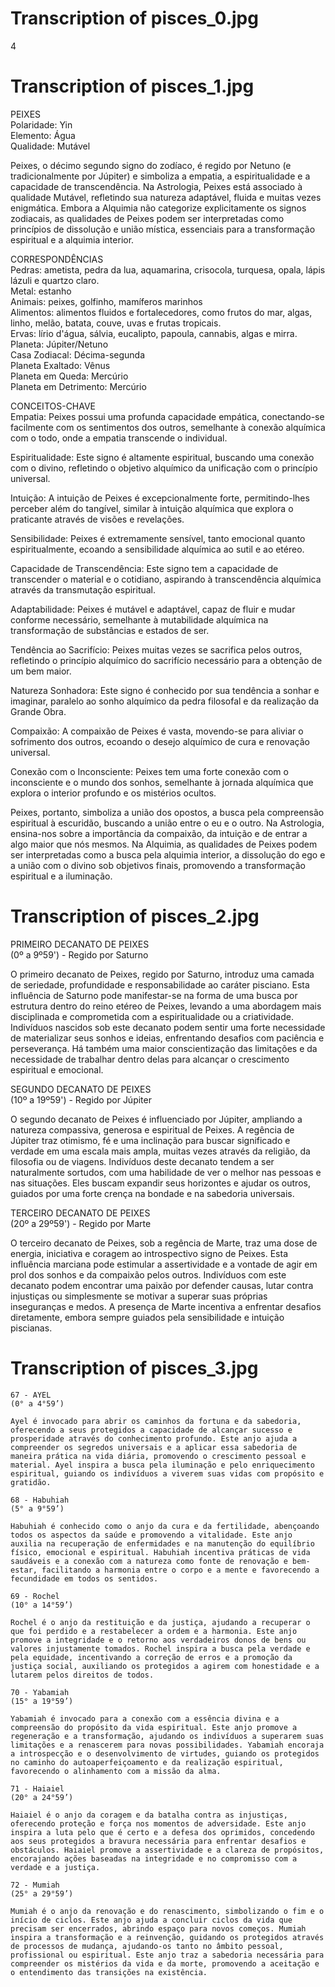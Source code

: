 # Transcription of pisces_0.jpg

4

# Transcription of pisces_1.jpg

PEIXES  
Polaridade: Yin  
Elemento: Água  
Qualidade: Mutável  

Peixes, o décimo segundo signo do zodíaco, é regido por Netuno (e tradicionalmente por Júpiter) e simboliza a empatia, a espiritualidade e a capacidade de transcendência. Na Astrologia, Peixes está associado à qualidade Mutável, refletindo sua natureza adaptável, fluida e muitas vezes enigmática. Embora a Alquimia não categorize explicitamente os signos zodiacais, as qualidades de Peixes podem ser interpretadas como princípios de dissolução e união mística, essenciais para a transformação espiritual e a alquimia interior.

CORRESPONDÊNCIAS  
Pedras: ametista, pedra da lua, aquamarina, crisocola, turquesa, opala, lápis lázuli e quartzo claro.  
Metal: estanho  
Animais: peixes, golfinho, mamíferos marinhos  
Alimentos: alimentos fluidos e fortalecedores, como frutos do mar, algas, linho, melão, batata, couve, uvas e frutas tropicais.  
Ervas: lírio d'água, sálvia, eucalipto, papoula, cannabis, algas e mirra.  
Planeta: Júpiter/Netuno  
Casa Zodiacal: Décima-segunda  
Planeta Exaltado: Vênus  
Planeta em Queda: Mercúrio  
Planeta em Detrimento: Mercúrio  

CONCEITOS-CHAVE  
Empatia: Peixes possui uma profunda capacidade empática, conectando-se facilmente com os sentimentos dos outros, semelhante à conexão alquímica com o todo, onde a empatia transcende o individual.  

Espiritualidade: Este signo é altamente espiritual, buscando uma conexão com o divino, refletindo o objetivo alquímico da unificação com o princípio universal.  

Intuição: A intuição de Peixes é excepcionalmente forte, permitindo-lhes perceber além do tangível, similar à intuição alquímica que explora o praticante através de visões e revelações.  

Sensibilidade: Peixes é extremamente sensível, tanto emocional quanto espiritualmente, ecoando a sensibilidade alquímica ao sutil e ao etéreo.  

Capacidade de Transcendência: Este signo tem a capacidade de transcender o material e o cotidiano, aspirando à transcendência alquímica através da transmutação espiritual.  

Adaptabilidade: Peixes é mutável e adaptável, capaz de fluir e mudar conforme necessário, semelhante à mutabilidade alquímica na transformação de substâncias e estados de ser.  

Tendência ao Sacrifício: Peixes muitas vezes se sacrifica pelos outros, refletindo o princípio alquímico do sacrifício necessário para a obtenção de um bem maior.  

Natureza Sonhadora: Este signo é conhecido por sua tendência a sonhar e imaginar, paralelo ao sonho alquímico da pedra filosofal e da realização da Grande Obra.  

Compaixão: A compaixão de Peixes é vasta, movendo-se para aliviar o sofrimento dos outros, ecoando o desejo alquímico de cura e renovação universal.  

Conexão com o Inconsciente: Peixes tem uma forte conexão com o inconsciente e o mundo dos sonhos, semelhante à jornada alquímica que explora o interior profundo e os mistérios ocultos.  

Peixes, portanto, simboliza a união dos opostos, a busca pela compreensão espiritual à escuridão, buscando a união entre o eu e o outro. Na Astrologia, ensina-nos sobre a importância da compaixão, da intuição e de entrar a algo maior que nós mesmos. Na Alquimia, as qualidades de Peixes podem ser interpretadas como a busca pela alquimia interior, a dissolução do ego e a união com o divino sob objetivos finais, promovendo a transformação espiritual e a iluminação.

# Transcription of pisces_2.jpg

PRIMEIRO DECANATO DE PEIXES  
(0º a 9º59') - Regido por Saturno  

O primeiro decanato de Peixes, regido por Saturno, introduz uma camada de seriedade, profundidade e responsabilidade ao caráter pisciano. Esta influência de Saturno pode manifestar-se na forma de uma busca por estrutura dentro do reino etéreo de Peixes, levando a uma abordagem mais disciplinada e comprometida com a espiritualidade ou a criatividade. Indivíduos nascidos sob este decanato podem sentir uma forte necessidade de materializar seus sonhos e ideias, enfrentando desafios com paciência e perseverança. Há também uma maior conscientização das limitações e da necessidade de trabalhar dentro delas para alcançar o crescimento espiritual e emocional.

SEGUNDO DECANATO DE PEIXES  
(10º a 19º59') - Regido por Júpiter  

O segundo decanato de Peixes é influenciado por Júpiter, ampliando a natureza compassiva, generosa e espiritual de Peixes. A regência de Júpiter traz otimismo, fé e uma inclinação para buscar significado e verdade em uma escala mais ampla, muitas vezes através da religião, da filosofia ou de viagens. Indivíduos deste decanato tendem a ser naturalmente sortudos, com uma habilidade de ver o melhor nas pessoas e nas situações. Eles buscam expandir seus horizontes e ajudar os outros, guiados por uma forte crença na bondade e na sabedoria universais.

TERCEIRO DECANATO DE PEIXES  
(20º a 29º59') - Regido por Marte  

O terceiro decanato de Peixes, sob a regência de Marte, traz uma dose de energia, iniciativa e coragem ao introspectivo signo de Peixes. Esta influência marciana pode estimular a assertividade e a vontade de agir em prol dos sonhos e da compaixão pelos outros. Indivíduos com este decanato podem encontrar uma paixão por defender causas, lutar contra injustiças ou simplesmente se motivar a superar suas próprias inseguranças e medos. A presença de Marte incentiva a enfrentar desafios diretamente, embora sempre guiados pela sensibilidade e intuição piscianas.

# Transcription of pisces_3.jpg

```
67 - AYEL
(0° a 4°59’)

Ayel é invocado para abrir os caminhos da fortuna e da sabedoria, oferecendo a seus protegidos a capacidade de alcançar sucesso e prosperidade através do conhecimento profundo. Este anjo ajuda a compreender os segredos universais e a aplicar essa sabedoria de maneira prática na vida diária, promovendo o crescimento pessoal e material. Ayel inspira a busca pela iluminação e pelo enriquecimento espiritual, guiando os indivíduos a viverem suas vidas com propósito e gratidão.

68 - Habuhiah
(5° a 9°59’)

Habuhiah é conhecido como o anjo da cura e da fertilidade, abençoando todos os aspectos da saúde e promovendo a vitalidade. Este anjo auxilia na recuperação de enfermidades e na manutenção do equilíbrio físico, emocional e espiritual. Habuhiah incentiva práticas de vida saudáveis e a conexão com a natureza como fonte de renovação e bem-estar, facilitando a harmonia entre o corpo e a mente e favorecendo a fecundidade em todos os sentidos.

69 - Rochel
(10° a 14°59’)

Rochel é o anjo da restituição e da justiça, ajudando a recuperar o que foi perdido e a restabelecer a ordem e a harmonia. Este anjo promove a integridade e o retorno aos verdadeiros donos de bens ou valores injustamente tomados. Rochel inspira a busca pela verdade e pela equidade, incentivando a correção de erros e a promoção da justiça social, auxiliando os protegidos a agirem com honestidade e a lutarem pelos direitos de todos.

70 - Yabamiah
(15° a 19°59’)

Yabamiah é invocado para a conexão com a essência divina e a compreensão do propósito da vida espiritual. Este anjo promove a regeneração e a transformação, ajudando os indivíduos a superarem suas limitações e a renascerem para novas possibilidades. Yabamiah encoraja a introspecção e o desenvolvimento de virtudes, guiando os protegidos no caminho do autoaperfeiçoamento e da realização espiritual, favorecendo o alinhamento com a missão da alma.

71 - Haiaiel
(20° a 24°59’)

Haiaiel é o anjo da coragem e da batalha contra as injustiças, oferecendo proteção e força nos momentos de adversidade. Este anjo inspira a luta pelo que é certo e a defesa dos oprimidos, concedendo aos seus protegidos a bravura necessária para enfrentar desafios e obstáculos. Haiaiel promove a assertividade e a clareza de propósitos, encorajando ações baseadas na integridade e no compromisso com a verdade e a justiça.

72 - Mumiah
(25° a 29°59’)

Mumiah é o anjo da renovação e do renascimento, simbolizando o fim e o início de ciclos. Este anjo ajuda a concluir ciclos da vida que precisam ser encerrados, abrindo espaço para novos começos. Mumiah inspira a transformação e a reinvenção, guidando os protegidos através de processos de mudança, ajudando-os tanto no âmbito pessoal, profissional ou espiritual. Este anjo traz a sabedoria necessária para compreender os mistérios da vida e da morte, promovendo a aceitação e o entendimento das transições na existência.
```